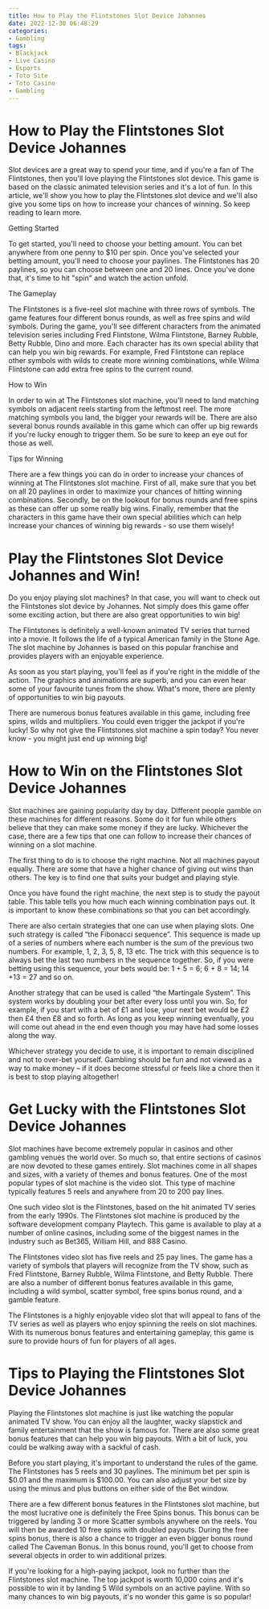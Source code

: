 ```yaml
---
title: How to Play the Flintstones Slot Device Johannes
date: 2022-12-30 06:48:29
categories:
- Gambling
tags:
- Blackjack
- Live Casino
- Esports
- Toto Site
- Toto Casino
- Gambling
---
```



#  How to Play the Flintstones Slot Device Johannes



Slot devices are a great way to spend your time, and if you're a fan of The Flintstones, then you'll love playing the Flintstones slot device. This game is based on the classic animated television series and it's a lot of fun. In this article, we'll show you how to play the Flintstones slot device and we'll also give you some tips on how to increase your chances of winning. So keep reading to learn more.

Getting Started

To get started, you'll need to choose your betting amount. You can bet anywhere from one penny to $10 per spin. Once you've selected your betting amount, you'll need to choose your paylines. The Flintstones has 20 paylines, so you can choose between one and 20 lines. Once you've done that, it's time to hit "spin" and watch the action unfold.

The Gameplay

The Flintstones is a five-reel slot machine with three rows of symbols. The game features four different bonus rounds, as well as free spins and wild symbols. During the game, you'll see different characters from the animated television series including Fred Flintstone, Wilma Flintstone, Barney Rubble, Betty Rubble, Dino and more. Each character has its own special ability that can help you win big rewards. For example, Fred Flintstone can replace other symbols with wilds to create more winning combinations, while Wilma Flintstone can add extra free spins to the current round.

How to Win

In order to win at The Flintstones slot machine, you'll need to land matching symbols on adjacent reels starting from the leftmost reel. The more matching symbols you land, the bigger your rewards will be. There are also several bonus rounds available in this game which can offer up big rewards if you're lucky enough to trigger them. So be sure to keep an eye out for those as well.

Tips for Winning

There are a few things you can do in order to increase your chances of winning at The Flintstones slot machine. First of all, make sure that you bet on all 20 paylines in order to maximize your chances of hitting winning combinations. Secondly, be on the lookout for bonus rounds and free spins as these can offer up some really big wins. Finally, remember that the characters in this game have their own special abilities which can help increase your chances of winning big rewards - so use them wisely!

#  Play the Flintstones Slot Device Johannes and Win!

Do you enjoy playing slot machines? In that case, you will want to check out the Flintstones slot device by Johannes. Not simply does this game offer some exciting action, but there are also great opportunities to win big!

The Flintstones is definitely a well-known animated TV series that turned into a movie. It follows the life of a typical American family in the Stone Age. The slot machine by Johannes is based on this popular franchise and provides players with an enjoyable experience.

As soon as you start playing, you'll feel as if you're right in the middle of the action. The graphics and animations are superb, and you can even hear some of your favourite tunes from the show. What's more, there are plenty of opportunities to win big payouts.

There are numerous bonus features available in this game, including free spins, wilds and multipliers. You could even trigger the jackpot if you're lucky! So why not give the Flintstones slot machine a spin today? You never know - you might just end up winning big!

#  How to Win on the Flintstones Slot Device Johannes

Slot machines are gaining popularity day by day. Different people gamble on these machines for different reasons. Some do it for fun while others believe that they can make some money if they are lucky. Whichever the case, there are a few tips that one can follow to increase their chances of winning on a slot machine.

The first thing to do is to choose the right machine. Not all machines payout equally. There are some that have a higher chance of giving out wins than others. The key is to find one that suits your budget and playing style.

Once you have found the right machine, the next step is to study the payout table. This table tells you how much each winning combination pays out. It is important to know these combinations so that you can bet accordingly.

There are also certain strategies that one can use when playing slots. One such strategy is called “the Fibonacci sequence”. This sequence is made up of a series of numbers where each number is the sum of the previous two numbers. For example, 1, 2, 3, 5, 8, 13 etc. The trick with this sequence is to always bet the last two numbers in the sequence together. So, if you were betting using this sequence, your bets would be: 1 + 5 = 6; 6 + 8 = 14; 14 +13 = 27 and so on.

Another strategy that can be used is called “the Martingale System”. This system works by doubling your bet after every loss until you win. So, for example, if you start with a bet of £1 and lose, your next bet would be £2 then £4 then £8 and so forth. As long as you keep winning eventually, you will come out ahead in the end even though you may have had some losses along the way.

Whichever strategy you decide to use, it is important to remain disciplined and not to over-bet yourself. Gambling should be fun and not viewed as a way to make money – if it does become stressful or feels like a chore then it is best to stop playing altogether!

#  Get Lucky with the Flintstones Slot Device Johannes

Slot machines have become extremely popular in casinos and other gambling venues the world over. So much so, that entire sections of casinos are now devoted to these games entirely. Slot machines come in all shapes and sizes, with a variety of themes and bonus features. One of the most popular types of slot machine is the video slot. This type of machine typically features 5 reels and anywhere from 20 to 200 pay lines.

One such video slot is the Flintstones, based on the hit animated TV series from the early 1990s. The Flintstones slot machine is produced by the software development company Playtech. This game is available to play at a number of online casinos, including some of the biggest names in the industry such as Bet365, William Hill, and 888 Casino.

The Flintstones video slot has five reels and 25 pay lines. The game has a variety of symbols that players will recognize from the TV show, such as Fred Flintstone, Barney Rubble, Wilma Flintstone, and Betty Rubble. There are also a number of different bonus features available in this game, including a wild symbol, scatter symbol, free spins bonus round, and a gamble feature.

The Flintstones is a highly enjoyable video slot that will appeal to fans of the TV series as well as players who enjoy spinning the reels on slot machines. With its numerous bonus features and entertaining gameplay, this game is sure to provide hours of fun for players of all ages.

#  Tips to Playing the Flintstones Slot Device Johannes



Playing the Flintstones slot machine is just like watching the popular animated TV show. You can enjoy all the laughter, wacky slapstick and family entertainment that the show is famous for. There are also some great bonus features that can help you win big payouts. With a bit of luck, you could be walking away with a sackful of cash.

Before you start playing, it's important to understand the rules of the game. The Flintstones has 5 reels and 30 paylines. The minimum bet per spin is $0.01 and the maximum is $100.00. You can also adjust your bet size by using the minus and plus buttons on either side of the Bet window.

There are a few different bonus features in the Flintstones slot machine, but the most lucrative one is definitely the Free Spins bonus. This bonus can be triggered by landing 3 or more Scatter symbols anywhere on the reels. You will then be awarded 10 free spins with doubled payouts. During the free spins bonus, there is also a chance to trigger an even bigger bonus round called The Caveman Bonus. In this bonus round, you'll get to choose from several objects in order to win additional prizes.

If you're looking for a high-paying jackpot, look no further than the Flintstones slot machine. The top jackpot is worth 10,000 coins and it's possible to win it by landing 5 Wild symbols on an active payline. With so many chances to win big payouts, it's no wonder this game is so popular!